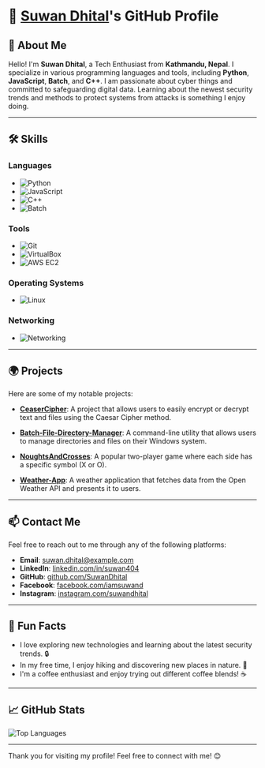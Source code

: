 # 🌟 [Suwan Dhital](https://yourwebsite.com)'s GitHub Profile

## 👋 About Me

Hello! I'm **Suwan Dhital**, a Tech Enthusiast from **Kathmandu, Nepal**. I specialize in various programming languages and tools, including **Python**, **JavaScript**, **Batch**, and **C++**. I am passionate about cyber things and committed to safeguarding digital data. Learning about the newest security trends and methods to protect systems from attacks is something I enjoy doing. 

---

## 🛠️ Skills

### Languages
- ![Python](https://img.shields.io/badge/Python-3776AB?style=flat-square&logo=python&logoColor=white)
- ![JavaScript](https://img.shields.io/badge/JavaScript-F7DF1E?style=flat-square&logo=javascript&logoColor=black)
- ![C++](https://img.shields.io/badge/C++-00599C?style=flat-square&logo=cplusplus&logoColor=white)
- ![Batch](https://img.shields.io/badge/Batch-4EAA25?style=flat-square&logo=windows&logoColor=white)

### Tools
- ![Git](https://img.shields.io/badge/Git-F05032?style=flat-square&logo=git&logoColor=white)
- ![VirtualBox](https://img.shields.io/badge/VirtualBox-183A61?style=flat-square&logo=virtualbox&logoColor=white)
- ![AWS EC2](https://img.shields.io/badge/AWS%20EC2-FF9900?style=flat-square&logo=amazonaws&logoColor=white)

### Operating Systems
- ![Linux](https://img.shields.io/badge/Linux-FCC624?style=flat-square&logo=linux&logoColor=black)

### Networking
- ![Networking](https://img.shields.io/badge/Networking-0072C6?style=flat-square&logo=cisco&logoColor=white)

---

## 🌍 Projects

Here are some of my notable projects:

- **[CeaserCipher](https://github.com/SuwanDhital/CeaserCipher)**: A project that allows users to easily encrypt or decrypt text and files using the Caesar Cipher method.  

- **[Batch-File-Directory-Manager](https://github.com/SuwanDhital/Batch-File-Directory-Manager)**: A command-line utility that allows users to manage directories and files on their Windows system.  

- **[NoughtsAndCrosses](https://github.com/SuwanDhital/NoughtsAndCrosses)**: A popular two-player game where each side has a specific symbol (X or O).  
 
- **[Weather-App](https://github.com/SuwanDhital/Weather-App)**: A weather application that fetches data from the Open Weather API and presents it to users.  

---

## 📫 Contact Me

Feel free to reach out to me through any of the following platforms:

- **Email**: [suwan.dhital@example.com](mailto:suwan.dhital@example.com)
- **LinkedIn**: [linkedin.com/in/suwan404](https://www.linkedin.com/in/suwan404)
- **GitHub**: [github.com/SuwanDhital](https://github.com/SuwanDhital)
- **Facebook**: [facebook.com/iamsuwand](https://www.facebook.com/iamsuwand)
- **Instagram**: [instagram.com/suwandhital](https://www.instagram.com/suwandhital/)

---

## 🎉 Fun Facts

- I love exploring new technologies and learning about the latest security trends. 🔒
- In my free time, I enjoy hiking and discovering new places in nature. 🌲
- I'm a coffee enthusiast and enjoy trying out different coffee blends! ☕

---

## 📈 GitHub Stats

![Top Languages](https://github-readme-stats.vercel.app/api/top-langs/?username=SuwanDhital&layout=compact&theme=radical)

---

Thank you for visiting my profile! Feel free to connect with me! 😊
